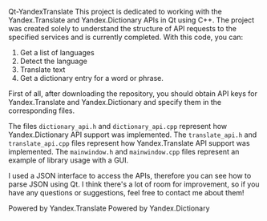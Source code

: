 Qt-YandexTranslate
This project is dedicated to working with the Yandex.Translate and Yandex.Dictionary APIs in Qt using C++. The project was created solely to understand the structure of API requests to the specified services and is currently completed. With this code, you can:

1. Get a list of languages
2. Detect the language
3. Translate text
4. Get a dictionary entry for a word or phrase.


First of all, after downloading the repository, you should obtain API keys for 
Yandex.Translate and Yandex.Dictionary and specify them in the corresponding files.

The files `dictionary_api.h` and `dictionary_api.cpp` represent how Yandex.Dictionary API support was implemented. The `translate_api.h` and `translate_api.cpp` files represent how Yandex.Translate API support was implemented. The `mainwindow.h` and `mainwindow.cpp` files represent an example of library usage with a GUI.

I used a JSON interface to access the APIs, therefore you can see how to parse JSON using Qt. I think there's a lot of room for improvement, so if you have any questions or suggestions, feel free to contact me about them!

Powered by Yandex.Translate
Powered by Yandex.Dictionary
